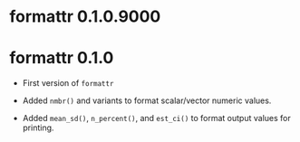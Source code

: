 # formattr 0.1.0.9000

# formattr 0.1.0

* First version of `formattr`

* Added `nmbr()` and variants to format scalar/vector numeric values.

* Added `mean_sd()`, `n_percent()`, and `est_ci()` to format output values for
  printing.

